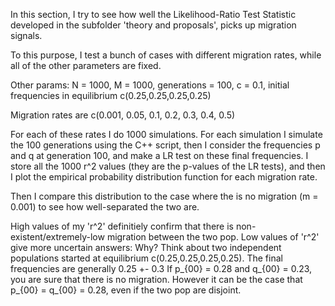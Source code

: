 In this section, I try to see how well the Likelihood-Ratio Test Statistic developed in the subfolder 'theory and proposals', picks up migration signals.

To this purpose, I test a bunch of cases with different migration rates, while all of the other parameters are fixed.

Other params: N = 1000, M = 1000, generations = 100, c = 0.1, initial frequencies in equilibrium c(0.25,0.25,0.25,0.25)

Migration rates are c(0.001, 0.05, 0.1, 0.2, 0.3, 0.4, 0.5)

For each of these rates I do 1000 simulations. For each simulation I simulate the 100 generations using the C++ script, then I consider the frequencies p and q at generation 100, 
and make a LR test on these final frequencies. I store all the 1000 r^2 values (they are the p-values of the LR tests), and then I plot the empirical probability distribution
function for each migration rate.

Then I compare this distribution to the case where the is no migration (m = 0.001) to see how well-separated the two are.

High values of my 'r^2' definitiely confirm that there is non-existent/extremely-low migration between the two pop.
Low values of 'r^2' give more uncertain answers: Why? Think about two independent populations started at equilibrium c(0.25,0.25,0.25,0.25). The final frequencies are generally 0.25 +- 0.3
If p_{00} = 0.28 and q_{00} = 0.23, you are sure that there is no migration.
However it can be the case that p_{00} = q_{00} = 0.28, even if the two pop are disjoint.
